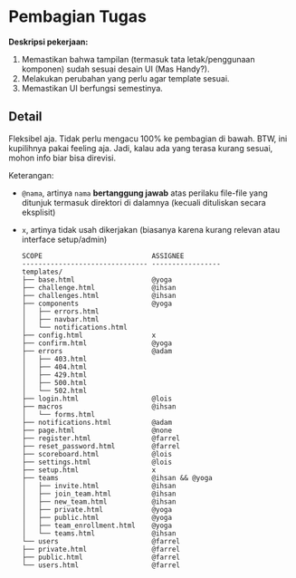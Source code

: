 # Pembagian Tugas

**Deskripsi pekerjaan:**

1.  Memastikan bahwa tampilan (termasuk tata letak/penggunaan komponen) sudah
    sesuai desain UI (Mas Handy?).
2.  Melakukan perubahan yang perlu agar template sesuai.
3.  Memastikan UI berfungsi semestinya.

## Detail

Fleksibel aja. Tidak perlu mengacu 100% ke pembagian di bawah. BTW, ini
kupilihnya pakai feeling aja. Jadi, kalau ada yang terasa kurang sesuai, mohon
info biar bisa direvisi.

Keterangan:

-   `@nama`, artinya `nama` **bertanggung jawab** atas perilaku file-file yang
    ditunjuk termasuk direktori di dalamnya (kecuali dituliskan secara
    eksplisit)

-   `x`, artinya tidak usah dikerjakan (biasanya karena kurang relevan atau
    interface setup/admin)

        SCOPE                           ASSIGNEE
        ------------------------------- -----------------
        templates/
        ├── base.html                   @yoga
        ├── challenge.html              @ihsan
        ├── challenges.html             @ihsan
        ├── components                  @yoga
        │   ├── errors.html
        │   ├── navbar.html
        │   └── notifications.html
        ├── config.html                 x
        ├── confirm.html                @yoga
        ├── errors                      @adam
        │   ├── 403.html
        │   ├── 404.html
        │   ├── 429.html
        │   ├── 500.html
        │   └── 502.html
        ├── login.html                  @lois
        ├── macros                      @ihsan
        │   └── forms.html
        ├── notifications.html          @adam
        ├── page.html                   @none
        ├── register.html               @farrel
        ├── reset_password.html         @farrel
        ├── scoreboard.html             @lois
        ├── settings.html               @lois
        ├── setup.html                  x
        ├── teams                       @ihsan && @yoga
        │   ├── invite.html             @ihsan
        │   ├── join_team.html          @ihsan
        │   ├── new_team.html           @ihsan
        │   ├── private.html            @yoga
        │   ├── public.html             @yoga
        │   ├── team_enrollment.html    @yoga
        │   └── teams.html              @ihsan
        └── users                       @farrel
        ├── private.html                @farrel
        ├── public.html                 @farrel
        └── users.html                  @farrel
